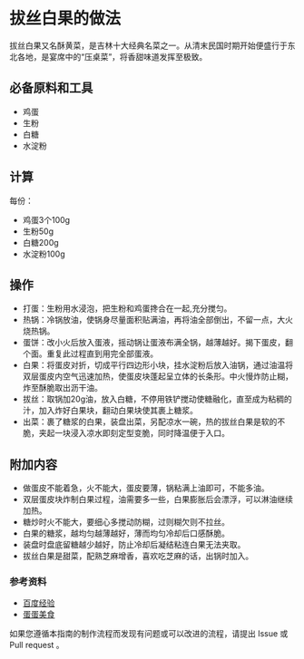 
# 拔丝白果的做法

拔丝白果又名酥黄菜，是吉林十大经典名菜之一。从清末民国时期开始便盛行于东北各地，是宴席中的“压桌菜”，将香甜味道发挥至极致。

## 必备原料和工具

- 鸡蛋
- 生粉
- 白糖
- 水淀粉

## 计算

每份：

- 鸡蛋3个100g
- 生粉50g
- 白糖200g
- 水淀粉100g

## 操作

- 打蛋：生粉用水浸泡，把生粉和鸡蛋搀合在一起,充分搅匀。
- 热锅：冷锅放油，使锅身尽量面积贴满油，再将油全部倒出，不留一点，大火烧热锅。
- 蛋饼：改小火后放入蛋液，摇动锅让蛋液布满全锅，越薄越好。揭下蛋皮，翻个面。重复此过程直到用完全部蛋液。
- 白果：将蛋皮对折，切成平行四边形小块，挂水淀粉后放入油锅，通过油温将双层蛋皮内空气迅速加热，使蛋皮块蓬起呈立体的长条形。中火慢炸防止糊，炸至酥脆取出沥干油。
- 拔丝：取锅加20g油，放入白糖，不停用铁铲搅动使糖融化，直至成为粘稠的汁，加入炸好白果块，翻动白果块使其裹上糖浆。
- 出菜：裹了糖浆的白果，装盘出菜，另配凉水一碗，热的拔丝白果是软的不脆，夹起一块浸入凉水即刻定型变脆，同时降温便于入口。

## 附加内容

- 做蛋皮不能着急，火不能大，蛋皮要薄，锅粘满上油即可，不能多油。
- 双层蛋皮块炸制白果过程，油需要多一些，白果膨胀后会漂浮，可以淋油继续加热。
- 糖炒时火不能大，要细心多搅动防糊，过则糊欠则不拉丝。
- 白果的糖浆，越均匀越薄越好，薄而均匀冷却后口感酥脆。
- 装盘时盘底留糖越少越好，防止冷却后凝结粘连白果无法夹取。
- 拔丝白果是甜菜，配熟芝麻增香，喜欢吃芝麻的话，出锅时加入。

### 参考资料

- [百度经验](https://jingyan.baidu.com/article/67508eb484aecfddcb1ce467.html)
- [蛋蛋美食](http://www.ddanl.com/ysfl/dongbeicai/44018.html)


如果您遵循本指南的制作流程而发现有问题或可以改进的流程，请提出 Issue 或 Pull request 。


